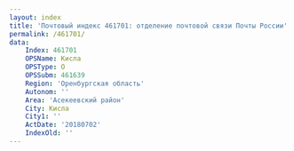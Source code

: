```yaml
---
layout: index
title: 'Почтовый индекс 461701: отделение почтовой связи Почты России'
permalink: /461701/
data:
    Index: 461701
    OPSName: Кисла
    OPSType: О
    OPSSubm: 461639
    Region: 'Оренбургская область'
    Autonom: ''
    Area: 'Асекеевский район'
    City: Кисла
    City1: ''
    ActDate: '20180702'
    IndexOld: ''
---
```

